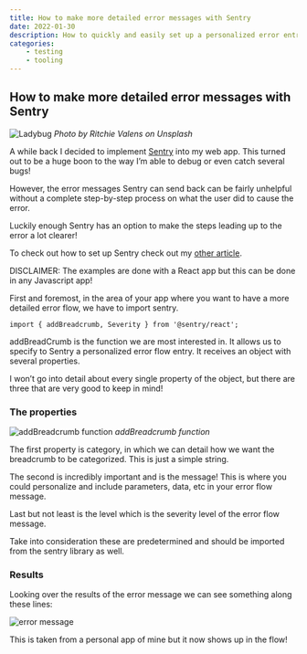 ```yaml
---
title: How to make more detailed error messages with Sentry
date: 2022-01-30
description: How to quickly and easily set up a personalized error entry with more detailed parameters in a React app or any Javascript app using Sentry
categories:
    - testing
    - tooling
---
```


## How to make more detailed error messages with Sentry

![Ladybug](https://cdn.hashnode.com/res/hashnode/image/upload/v1643569612712/3UQmQ56rH.jpeg)
_Photo by Ritchie Valens on Unsplash_

A while back I decided to implement [Sentry](https://sentry.io/welcome/) into my web app. This turned out to be a huge boon to the way I’m able to debug or even catch several bugs!

However, the error messages Sentry can send back can be fairly unhelpful without a complete step-by-step process on what the user did to cause the error.

Luckily enough Sentry has an option to make the steps leading up to the error a lot clearer!

To check out how to set up Sentry check out my [other article](https://relatablecode.com/how-to-quickly-add-error-tracking-with-sentry/).

DISCLAIMER: The examples are done with a React app but this can be done in any Javascript app!

First and foremost, in the area of your app where you want to have a more detailed error flow, we have to import sentry.

```
import { addBreadcrumb, Severity } from '@sentry/react';
```

addBreadCrumb is the function we are most interested in. It allows us to specify to Sentry a personalized error flow entry. It receives an object with several properties.

I won’t go into detail about every single property of the object, but there are three that are very good to keep in mind!

### The properties

![addBreadcrumb function](https://cdn.hashnode.com/res/hashnode/image/upload/v1643569614663/kyD4_lJn0.png)
_addBreadcrumb function_

The first property is category, in which we can detail how we want the breadcrumb to be categorized. This is just a simple string.

The second is incredibly important and is the message! This is where you could personalize and include parameters, data, etc in your error flow message.

Last but not least is the level which is the severity level of the error flow message.

Take into consideration these are predetermined and should be imported from the sentry library as well.

### Results

Looking over the results of the error message we can see something along these lines:

![error message](https://cdn.hashnode.com/res/hashnode/image/upload/v1643569616081/zmfQDRYFz.png)

This is taken from a personal app of mine but it now shows up in the flow!
